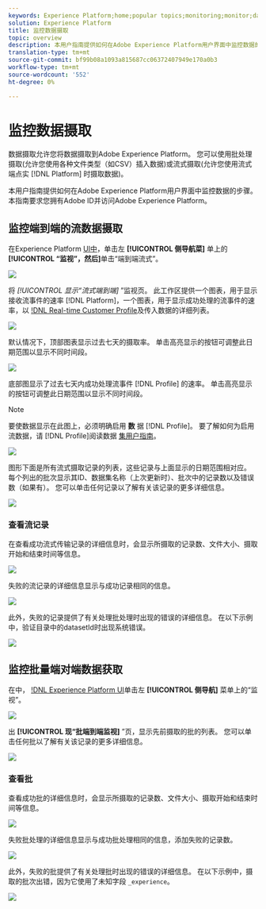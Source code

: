 ```yaml
---
keywords: Experience Platform;home;popular topics;monitoring;monitor;data flows
solution: Experience Platform
title: 监控数据摄取
topic: overview
description: 本用户指南提供如何在Adobe Experience Platform用户界面中监控数据的步骤。 本指南要求您拥有Adobe ID并访问Adobe Experience Platform。
translation-type: tm+mt
source-git-commit: bf99b08a1093a815687cc06372407949e170a0b3
workflow-type: tm+mt
source-wordcount: '552'
ht-degree: 0%

---
```



# 监控数据摄取

数据摄取允许您将数据摄取到Adobe Experience Platform。 您可以使用批处理摄取(允许您使用各种文件类型（如CSV）插入数据)或流式摄取(允许您使用流式端点实 [!DNL Platform] 时摄取数据)。

本用户指南提供如何在Adobe Experience Platform用户界面中监控数据的步骤。 本指南要求您拥有Adobe ID并访问Adobe Experience Platform。

## 监控端到端的流数据摄取

在Experience Platform [UI中](https://platform.adobe.com)，单击左 **[!UICONTROL 侧导航菜]** 单上的 **[!UICONTROL “监视”，然后]**&#x200B;单击“端到端流式”。

![](../images/quality/monitor-data-flows/click-streaming-end-to-end.png)

将 *[!UICONTROL 显示“流式端到端]* ”监视页。 此工作区提供一个图表，用于显示接收流事件的速率 [!DNL Platform]，一个图表，用于显示成功处理的流事件的速率，以 [!DNL Real-time Customer Profile](../../profile/home.md)及传入数据的详细列表。

![](../images/quality/monitor-data-flows/list-streams.png)

默认情况下，顶部图表显示过去七天的摄取率。 单击高亮显示的按钮可调整此日期范围以显示不同时间段。

![](../images/quality/monitor-data-flows/list-streams-focus-on-top-graph.png)

底部图显示了过去七天内成功处理流事件 [!DNL Profile] 的速率。 单击高亮显示的按钮可调整此日期范围以显示不同时间段。

>[!NOTE]
>
>要使数据显示在此图上，必须明确启用 **数** 据 [!DNL Profile]。 要了解如何为启用流数据，请 [!DNL Profile]阅读数据 [集用户指南](../../catalog/datasets/user-guide.md#enable-a-dataset-for-real-time-customer-profile)。

![](../images/quality/monitor-data-flows/list-streams-focus-on-bottom-graph.png)

图形下面是所有流式摄取记录的列表，这些记录与上面显示的日期范围相对应。 每个列出的批次显示其ID、数据集名称（上次更新时）、批次中的记录数以及错误数（如果有）。 您可以单击任何记录以了解有关该记录的更多详细信息。

![](../images/quality/monitor-data-flows/list-streams-focus-on-streams.png)

### 查看流记录

在查看成功流式传输记录的详细信息时，会显示所摄取的记录数、文件大小、摄取开始和结束时间等信息。

![](../images/quality/monitor-data-flows/successful-streaming-record.png)

失败的流记录的详细信息显示与成功记录相同的信息。

![](../images/quality/monitor-data-flows/failed-batch.png)

此外，失败的记录提供了有关处理批处理时出现的错误的详细信息。 在以下示例中，验证目录中的datasetId时出现系统错误。

![](../images/quality/monitor-data-flows/failed-batch-details.png)

## 监控批量端对端数据获取

在中， [!DNL Experience Platform UI](https://platform.adobe.com)单击左 **[!UICONTROL 侧导航]** 菜单上的“监视”。

![](../images/quality/monitor-data-flows/click-monitoring.png)

出 **[!UICONTROL 现“批端到端监视]** ”页，显示先前摄取的批的列表。 您可以单击任何批以了解有关该记录的更多详细信息。

![](../images/quality/monitor-data-flows/list-batches.png)

### 查看批

查看成功批的详细信息时，会显示所摄取的记录数、文件大小、摄取开始和结束时间等信息。

![](../images/quality/monitor-data-flows/successful-batch.png)

失败批处理的详细信息显示与成功批处理相同的信息，添加失败的记录数。

![](../images/quality/monitor-data-flows/failed-streaming-record.png)

此外，失败的批提供了有关处理批时出现的错误的详细信息。 在以下示例中，摄取的批次出错，因为它使用了未知字段 `_experience`。

![](../images/quality/monitor-data-flows/failed-streaming-record-details.png)